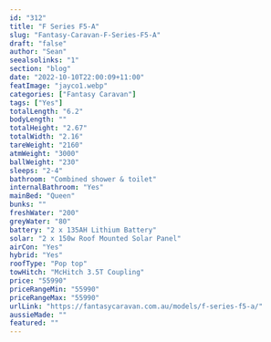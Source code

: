 ```yaml
---
id: "312"
title: "F Series F5-A"
slug: "Fantasy-Caravan-F-Series-F5-A"
draft: "false"
author: "Sean"
seealsolinks: "1"
section: "blog"
date: "2022-10-10T22:00:09+11:00"
featImage: "jayco1.webp"
categories: ["Fantasy Caravan"]
tags: ["Yes"]
totalLength: "6.2"
bodyLength: ""
totalHeight: "2.67"
totalWidth: "2.16"
tareWeight: "2160"
atmWeight: "3000"
ballWeight: "230"
sleeps: "2-4"
bathroom: "Combined shower & toilet"
internalBathroom: "Yes"
mainBed: "Queen"
bunks: ""
freshWater: "200"
greyWater: "80"
battery: "2 x 135AH Lithium Battery"
solar: "2 x 150w Roof Mounted Solar Panel"
airCon: "Yes"
hybrid: "Yes"
roofType: "Pop top"
towHitch: "McHitch 3.5T Coupling"
price: "55990"
priceRangeMin: "55990"
priceRangeMax: "55990"
urlLink: "https://fantasycaravan.com.au/models/f-series-f5-a/"
aussieMade: ""
featured: ""
---
```

